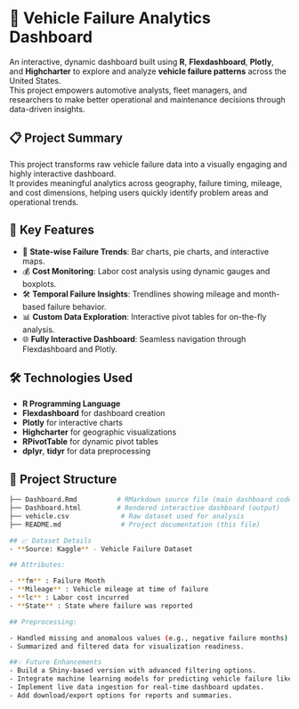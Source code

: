 # 🚗 Vehicle Failure Analytics Dashboard

An interactive, dynamic dashboard built using **R**, **Flexdashboard**, **Plotly**, and **Highcharter** to explore and analyze **vehicle failure patterns** across the United States.  
This project empowers automotive analysts, fleet managers, and researchers to make better operational and maintenance decisions through data-driven insights.

## 📋 Project Summary

This project transforms raw vehicle failure data into a visually engaging and highly interactive dashboard.  
It provides meaningful analytics across geography, failure timing, mileage, and cost dimensions, helping users quickly identify problem areas and operational trends.

## 🚀 Key Features

- 📍 **State-wise Failure Trends**: Bar charts, pie charts, and interactive maps.
- 💰 **Cost Monitoring**: Labor cost analysis using dynamic gauges and boxplots.
- 🛠️ **Temporal Failure Insights**: Trendlines showing mileage and month-based failure behavior.
- 📊 **Custom Data Exploration**: Interactive pivot tables for on-the-fly analysis.
- 🌐 **Fully Interactive Dashboard**: Seamless navigation through Flexdashboard and Plotly.

## 🛠 Technologies Used

- **R Programming Language**
- **Flexdashboard** for dashboard creation
- **Plotly** for interactive charts
- **Highcharter** for geographic visualizations
- **RPivotTable** for dynamic pivot tables
- **dplyr**, **tidyr** for data preprocessing

## 📂 Project Structure

```bash
├── Dashboard.Rmd          # RMarkdown source file (main dashboard code)
├── Dashboard.html         # Rendered interactive dashboard (output)
├── vehicle.csv             # Raw dataset used for analysis
├── README.md               # Project documentation (this file)

## 📈 Dataset Details
- **Source: Kaggle** - Vehicle Failure Dataset

## Attributes:

- **fm** : Failure Month
- **Mileage** : Vehicle mileage at time of failure
- **lc** : Labor cost incurred
- **State** : State where failure was reported

## Preprocessing:

- Handled missing and anomalous values (e.g., negative failure months).
- Summarized and filtered data for visualization readiness.

##💡 Future Enhancements
- Build a Shiny-based version with advanced filtering options.
- Integrate machine learning models for predicting vehicle failure likelihood.
- Implement live data ingestion for real-time dashboard updates.
- Add download/export options for reports and summaries.
